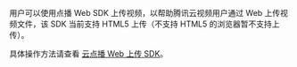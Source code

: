 用户可以使用点播 Web SDK 上传视频，以帮助腾讯云视频用户通过 Web 上传视频文件，该 SDK 当前支持 HTML5 上传（不支持 HTML5 的浏览器暂不支持上传）。

具体操作方法请查看 [云点播 Web 上传 SDK](http://video.qcloud.com/sdk/upload.html)。